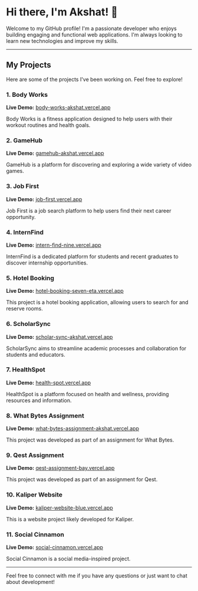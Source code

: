 # Hi there, I'm Akshat! 👋

Welcome to my GitHub profile! I'm a passionate developer who enjoys building engaging and functional web applications. I'm always looking to learn new technologies and improve my skills.

---

## My Projects

Here are some of the projects I've been working on. Feel free to explore!

### **1. Body Works**

**Live Demo:** [body-works-akshat.vercel.app](https://body-works-akshat.vercel.app)

Body Works is a fitness application designed to help users with their workout routines and health goals.

### **2. GameHub**

**Live Demo:** [gamehub-akshat.vercel.app](https://gamehub-akshat.vercel.app)

GameHub is a platform for discovering and exploring a wide variety of video games.

### **3. Job First**

**Live Demo:** [job-first.vercel.app](https://job-first.vercel.app)

Job First is a job search platform to help users find their next career opportunity.

### **4. InternFind**

**Live Demo:** [intern-find-nine.vercel.app](https://intern-find-nine.vercel.app/)

InternFind is a dedicated platform for students and recent graduates to discover internship opportunities.

### **5. Hotel Booking**

**Live Demo:** [hotel-booking-seven-eta.vercel.app](https://hotel-booking-seven-eta.vercel.app/)

This project is a hotel booking application, allowing users to search for and reserve rooms.

### **6. ScholarSync**

**Live Demo:** [scholar-sync-akshat.vercel.app](https://scholar-sync-akshat.vercel.app/)

ScholarSync aims to streamline academic processes and collaboration for students and educators.

### **7. HealthSpot**

**Live Demo:** [health-spot.vercel.app](https://health-spot.vercel.app/)

HealthSpot is a platform focused on health and wellness, providing resources and information.

### **8. What Bytes Assignment**

**Live Demo:** [what-bytes-assignment-akshat.vercel.app](https://what-bytes-assignment-akshat.vercel.app/)

This project was developed as part of an assignment for What Bytes.

### **9. Qest Assignment**

**Live Demo:** [qest-assignment-bay.vercel.app](https://qest-assignment-bay.vercel.app/)

This project was developed as part of an assignment for Qest.

### **10. Kaliper Website**

**Live Demo:** [kaliper-website-blue.vercel.app](https://kaliper-website-blue.vercel.app/)

This is a website project likely developed for Kaliper.

### **11. Social Cinnamon**

**Live Demo:** [social-cinnamon.vercel.app](https://social-cinnamon.vercel.app/)

Social Cinnamon is a social media-inspired project.

---

Feel free to connect with me if you have any questions or just want to chat about development!
